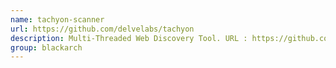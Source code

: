 ```yaml
---
name: tachyon-scanner
url: https://github.com/delvelabs/tachyon
description: Multi-Threaded Web Discovery Tool. URL : https://github.com/delvelabs/tachyon Groups : blackarch blackarch-scanner
group: blackarch
---
```

